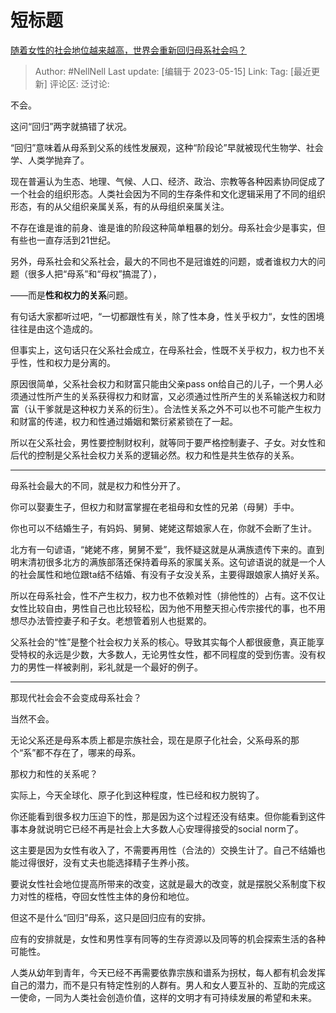 # 短标题
[随着女性的社会地位越来越高，世界会重新回归母系社会吗？](https://www.zhihu.com/question/359075122/answer/3028558410)

> Author: #NellNell
> Last update: [编辑于 2023-05-15]
> Link:
> Tag: [最近更新]
> 评论区:
> 泛讨论:

不会。

这问“回归”两字就搞错了状况。

“回归”意味着从母系到父系的线性发展观，这种“阶段论”早就被现代生物学、社会学、人类学抛弃了。

现在普遍认为生态、地理、气候、人口、经济、政治、宗教等各种因素协同促成了一个社会的组织形态。人类社会因为不同的生存条件和文化逻辑采用了不同的组织形态，有的从父组织亲属关系，有的从母组织亲属关注。

不存在谁是谁的前身、谁是谁的阶段这种简单粗暴的划分。母系社会少是事实，但有些也一直存活到21世纪。

另外，母系社会和父系社会，最大的不同也不是冠谁姓的问题，或者谁权力大的问题（很多人把“母系”和“母权”搞混了），

——而是**性和权力的关系**问题。

有句话大家都听过吧，“一切都跟性有关，除了性本身，性关乎权力“，女性的困境往往是由这个造成的。

但事实上，这句话只在父系社会成立，在母系社会，性既不关乎权力，权力也不关乎性，性和权力是分离的。

原因很简单，父系社会权力和财富只能由父亲pass on给自己的儿子，一个男人必须通过性所产生的关系获得权力和财富，又必须通过性所产生的关系输送权力和财富（认干爹就是这种权力关系的衍生）。合法性关系之外不可以也不可能产生权力和财富的传递，权力和性通过婚姻和繁衍紧紧锁在了一起。

所以在父系社会，男性要控制财权利，就等同于要严格控制妻子、子女。对女性和后代的控制是父系社会权力关系的逻辑必然。权力和性是共生依存的关系。

--------------------

母系社会最大的不同，就是权力和性分开了。

你可以娶妻生子，但权力和财富掌握在老祖母和女性的兄弟（母舅）手中。

你也可以不结婚生子，有妈妈、舅舅、姥姥这帮娘家人在，你就不会断了生计。

北方有一句谚语，“姥姥不疼，舅舅不爱”，我怀疑这就是从满族遗传下来的。直到明末清初很多北方的满族部落还保持着母系的家属关系。这句谚语说的就是一个人的社会属性和地位跟ta结不结婚、有没有子女没关系，主要得跟娘家人搞好关系。

所以在母系社会，性不产生权力，权力也不依赖对性（排他性的）占有。这不仅让女性比较自由，男性自己也比较轻松，因为他不用整天担心传宗接代的事，也不用想尽办法管控妻子和子女。老想管着别人也挺累的。

父系社会的“性”是整个社会权力关系的核心。导致其实每个人都很疲惫，真正能享受特权的永远是少数，大多数人，无论男性女性，都不同程度的受到伤害。没有权力的男性一样被剥削，彩礼就是一个最好的例子。

--------------------

那现代社会会不会变成母系社会？

当然不会。

无论父系还是母系本质上都是宗族社会，现在是原子化社会，父系母系的那个“系”都不存在了，哪来的母系。

那权力和性的关系呢？

实际上，今天全球化、原子化到这种程度，性已经和权力脱钩了。

你还能看到很多权力压迫下的性，那是因为这个过程还没有结束。但你能看到这件事本身就说明它已经不再是社会上大多数人心安理得接受的social norm了。

这主要是因为女性有收入了，不需要再用性（合法的）交换生计了。自己不结婚也能过得很好，没有丈夫也能选择精子生养小孩。

要说女性社会地位提高所带来的改变，这就是最大的改变，就是摆脱父系制度下权力对性的桎梏，夺回女性性主体的身份和地位。

但这不是什么“回归”母系，这只是回归应有的安排。

应有的安排就是，女性和男性享有同等的生存资源以及同等的机会探索生活的各种可能性。

人类从幼年到青年，今天已经不再需要依靠宗族和谱系为拐杖，每人都有机会发挥自己的潜力，而不是只有特定性别的人群有。男人和女人要互补的、互助的完成这一使命，一同为人类社会创造价值，这样的文明才有可持续发展的希望和未来。